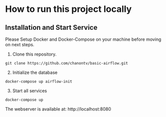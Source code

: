 # How to run this project locally

## Installation and Start Service
Please Setup Docker and Docker-Compose on your machine before moving on next steps.

1. Clone this repository.
```
git clone https://github.com/chanontv/basic-airflow.git
```

2. Initialize the database
```
docker-compose up airflow-init
```

3. Start all services
```
docker-compose up
```

The webserver is available at: http://localhost:8080